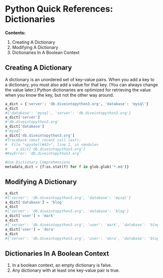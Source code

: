 Python Quick References: Dictionaries
=====================================

**Contents:**

1.	Creating A Dictionary
2.	Modifying A Dictionary
3.	Dictionaries In A Boolean Context

Creating A Dictionary
---------------------

A dictionary is an unordered set of key-value pairs. When you add a key to a dictionary, you must also add a value for that key. (You can always change the value later.) Python dictionaries are optimized for retrieving the value when you know the key, but not the other way around.

```python
a_dict = {'server': 'db.diveintopython3.org', 'database': 'mysql'}
a_dict
#{'database': 'mysql', 'server': 'db.diveintopython3.org'}
a_dict['server']
#'db.diveintopython3.org'
a_dict['database']
#'mysql'
a_dict['db.diveintopython3.org']
#Traceback (most recent call last):
#  File "<pyshell#42>", line 1, in <module>
#    a_dict['db.diveintopython3.org']
#KeyError: 'db.diveintopython3.org'

#Use Dictionary Comprehensions
metadata_dict = {f:os.stat(f) for f in glob.glob('*.md')}
```

Modifying A Dictionary
----------------------

```python
a_dict
#{'server': 'db.diveintopython3.org', 'database': 'mysql'}
a_dict['database'] = 'blog'
a_dict
#{'server': 'db.diveintopython3.org', 'database': 'blog'}
a_dict['user'] = 'mark'  
a_dict
#{'server': 'db.diveintopython3.org', 'user': 'mark', 'database': 'blog'}
a_dict['user'] = 'dora'
a_dict
#{'server': 'db.diveintopython3.org', 'user': 'dora', 'database': 'blog'}
```

Dictionaries In A Boolean Context
---------------------------------

1.	In a boolean context, an empty dictionary is false.
2.	Any dictionary with at least one key-value pair is true.
